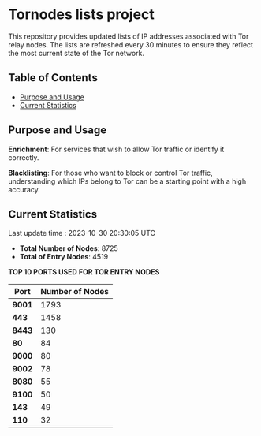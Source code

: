 # Tornodes lists project

This repository provides updated lists of IP addresses associated with Tor relay nodes. The lists are refreshed every 30 minutes to ensure they reflect the most current state of the Tor network.

## Table of Contents

- [Purpose and Usage](#purpose-and-usage)
- [Current Statistics](#current-statistics)


## Purpose and Usage

**Enrichment**: For services that wish to allow Tor traffic or identify it correctly.

**Blacklisting**: For those who want to block or control Tor traffic, understanding which IPs belong to Tor can be a starting point with a high accuracy.

## Current Statistics

Last update time : 2023-10-30 20:30:05 UTC

- **Total Number of Nodes**: 8725
- **Total of Entry Nodes**: 4519

**TOP 10 PORTS USED FOR TOR ENTRY NODES**

| **Port** | **Number of Nodes** |
|------|-----------------|
| **9001**   | 1793  |
| **443**   | 1458  |
| **8443**   | 130  |
| **80**   | 84  |
| **9000**   | 80  |
| **9002**   | 78  |
| **8080**   | 55  |
| **9100**   | 50  |
| **143**   | 49  |
| **110**   | 32  |

